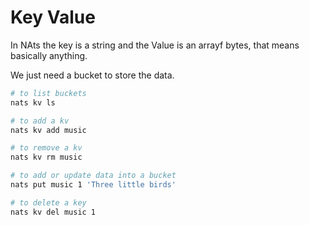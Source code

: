 # Key Value

In NAts the key is a string and the Value is an arrayf bytes, that means basically anything.

We just need a bucket to store the data.

```sh
# to list buckets
nats kv ls

# to add a kv
nats kv add music

# to remove a kv
nats kv rm music

# to add or update data into a bucket
nats put music 1 'Three little birds'

# to delete a key
nats kv del music 1
```